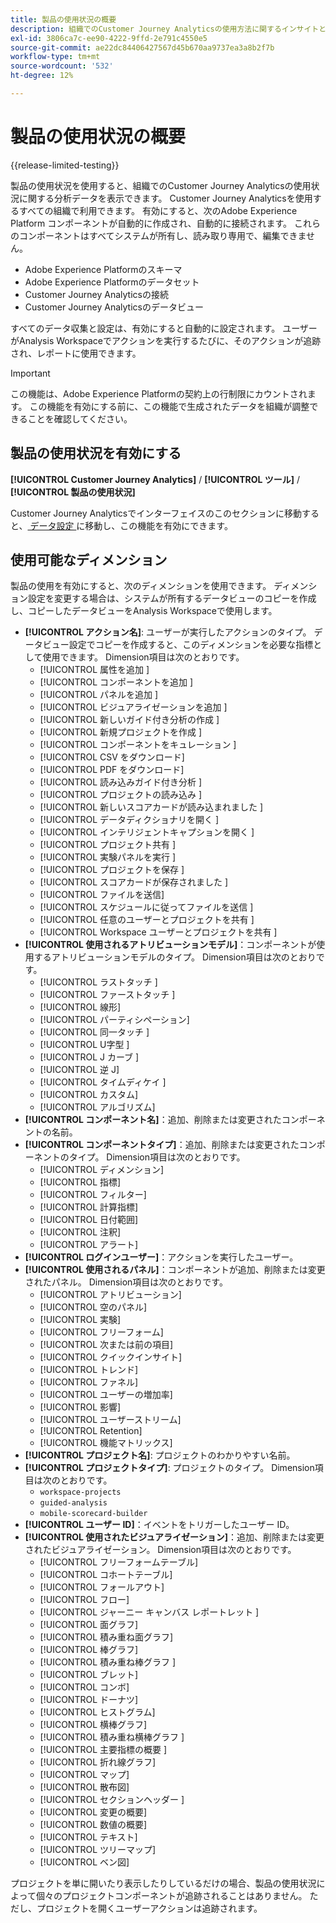 ```yaml
---
title: 製品の使用状況の概要
description: 組織でのCustomer Journey Analyticsの使用方法に関するインサイトとレポートを表示します。
exl-id: 3806ca7c-ee90-4222-9ffd-2e791c4550e5
source-git-commit: ae22dc84406427567d45b670aa9737ea3a8b2f7b
workflow-type: tm+mt
source-wordcount: '532'
ht-degree: 12%

---
```


# 製品の使用状況の概要

{{release-limited-testing}}

製品の使用状況を使用すると、組織でのCustomer Journey Analyticsの使用状況に関する分析データを表示できます。 Customer Journey Analyticsを使用するすべての組織で利用できます。 有効にすると、次のAdobe Experience Platform コンポーネントが自動的に作成され、自動的に接続されます。 これらのコンポーネントはすべてシステムが所有し、読み取り専用で、編集できません。

* Adobe Experience Platformのスキーマ
* Adobe Experience Platformのデータセット
* Customer Journey Analyticsの接続
* Customer Journey Analyticsのデータビュー

すべてのデータ収集と設定は、有効にすると自動的に設定されます。 ユーザーがAnalysis Workspaceでアクションを実行するたびに、そのアクションが追跡され、レポートに使用できます。

>[!IMPORTANT]
>
>この機能は、Adobe Experience Platformの契約上の行制限にカウントされます。 この機能を有効にする前に、この機能で生成されたデータを組織が調整できることを確認してください。

## 製品の使用状況を有効にする

**[!UICONTROL Customer Journey Analytics]** / **[!UICONTROL ツール]** / **[!UICONTROL 製品の使用状況]**

Customer Journey Analyticsでインターフェイスのこのセクションに移動すると、[ データ設定 ](data-settings.md) に移動し、この機能を有効にできます。

## 使用可能なディメンション

製品の使用を有効にすると、次のディメンションを使用できます。 ディメンション設定を変更する場合は、システムが所有するデータビューのコピーを作成し、コピーしたデータビューをAnalysis Workspaceで使用します。

* **[!UICONTROL アクション名]**: ユーザーが実行したアクションのタイプ。 データビュー設定でコピーを作成すると、このディメンションを必要な指標として使用できます。 Dimension項目は次のとおりです。
   * [!UICONTROL  属性を追加 ]
   * [!UICONTROL  コンポーネントを追加 ]
   * [!UICONTROL  パネルを追加 ]
   * [!UICONTROL  ビジュアライゼーションを追加 ]
   * [!UICONTROL  新しいガイド付き分析の作成 ]
   * [!UICONTROL  新規プロジェクトを作成 ]
   * [!UICONTROL  コンポーネントをキュレーション ]
   * [!UICONTROL CSV をダウンロード]
   * [!UICONTROL PDF をダウンロード]
   * [!UICONTROL  読み込みガイド付き分析 ]
   * [!UICONTROL  プロジェクトの読み込み ]
   * [!UICONTROL  新しいスコアカードが読み込まれました ]
   * [!UICONTROL  データディクショナリを開く ]
   * [!UICONTROL  インテリジェントキャプションを開く ]
   * [!UICONTROL  プロジェクト共有 ]
   * [!UICONTROL  実験パネルを実行 ]
   * [!UICONTROL  プロジェクトを保存 ]
   * [!UICONTROL  スコアカードが保存されました ]
   * [!UICONTROL ファイルを送信]
   * [!UICONTROL  スケジュールに従ってファイルを送信 ]
   * [!UICONTROL  任意のユーザーとプロジェクトを共有 ]
   * [!UICONTROL Workspace ユーザーとプロジェクトを共有 ]
* **[!UICONTROL 使用されるアトリビューションモデル]**：コンポーネントが使用するアトリビューションモデルのタイプ。 Dimension項目は次のとおりです。
   * [!UICONTROL  ラストタッチ ]
   * [!UICONTROL  ファーストタッチ ]
   * [!UICONTROL 線形]
   * [!UICONTROL パーティシペーション]
   * [!UICONTROL  同一タッチ ]
   * [!UICONTROL U字型 ]
   * [!UICONTROL J カーブ ]
   * [!UICONTROL  逆 J]
   * [!UICONTROL  タイムディケイ ]
   * [!UICONTROL カスタム]
   * [!UICONTROL アルゴリズム]
* **[!UICONTROL コンポーネント名]**：追加、削除または変更されたコンポーネントの名前。
* **[!UICONTROL コンポーネントタイプ]**：追加、削除または変更されたコンポーネントのタイプ。 Dimension項目は次のとおりです。
   * [!UICONTROL ディメンション]
   * [!UICONTROL 指標]
   * [!UICONTROL フィルター]
   * [!UICONTROL 計算指標]
   * [!UICONTROL 日付範囲]
   * [!UICONTROL 注釈]
   * [!UICONTROL アラート]
* **[!UICONTROL ログインユーザー]**：アクションを実行したユーザー。
* **[!UICONTROL 使用されるパネル]**：コンポーネントが追加、削除または変更されたパネル。 Dimension項目は次のとおりです。
   * [!UICONTROL アトリビューション]
   * [!UICONTROL 空のパネル]
   * [!UICONTROL 実験]
   * [!UICONTROL フリーフォーム]
   * [!UICONTROL 次または前の項目]
   * [!UICONTROL クイックインサイト]
   * [!UICONTROL トレンド]
   * [!UICONTROL ファネル]
   * [!UICONTROL ユーザーの増加率]
   * [!UICONTROL 影響]
   * [!UICONTROL ユーザーストリーム]
   * [!UICONTROL Retention]
   * [!UICONTROL 機能マトリックス]
* **[!UICONTROL プロジェクト名]**: プロジェクトのわかりやすい名前。
* **[!UICONTROL プロジェクトタイプ]**: プロジェクトのタイプ。 Dimension項目は次のとおりです。
   * `workspace-projects`
   * `guided-analysis`
   * `mobile-scorecard-builder`
* **[!UICONTROL ユーザー ID]**：イベントをトリガーしたユーザー ID。
* **[!UICONTROL 使用されたビジュアライゼーション]**：追加、削除または変更されたビジュアライゼーション。 Dimension項目は次のとおりです。
   * [!UICONTROL フリーフォームテーブル]
   * [!UICONTROL コホートテーブル]
   * [!UICONTROL フォールアウト]
   * [!UICONTROL フロー]
   * [!UICONTROL ジャーニー キャンバス レポートレット ]
   * [!UICONTROL 面グラフ]
   * [!UICONTROL 積み重ね面グラフ]
   * [!UICONTROL 棒グラフ]
   * [!UICONTROL  積み重ね棒グラフ ]
   * [!UICONTROL ブレット]
   * [!UICONTROL コンボ]
   * [!UICONTROL ドーナツ]
   * [!UICONTROL ヒストグラム]
   * [!UICONTROL 横棒グラフ]
   * [!UICONTROL  積み重ね横棒グラフ ]
   * [!UICONTROL  主要指標の概要 ]
   * [!UICONTROL 折れ線グラフ]
   * [!UICONTROL マップ]
   * [!UICONTROL 散布図]
   * [!UICONTROL  セクションヘッダー ]
   * [!UICONTROL 変更の概要]
   * [!UICONTROL 数値の概要]
   * [!UICONTROL テキスト]
   * [!UICONTROL ツリーマップ]
   * [!UICONTROL ベン図]

プロジェクトを単に開いたり表示したりしているだけの場合、製品の使用状況によって個々のプロジェクトコンポーネントが追跡されることはありません。 ただし、プロジェクトを開くユーザーアクションは追跡されます。
